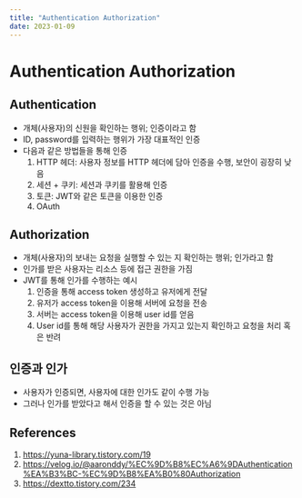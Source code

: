 ```yaml
---
title: "Authentication Authorization"
date: 2023-01-09
---
```


# Authentication Authorization

## Authentication

- 개체(사용자)의 신원을 확인하는 행위; 인증이라고 함
- ID, password를 입력하는 행위가 가장 대표적인 인증
- 다음과 같은 방법들을 통해 인증
  1.  HTTP 헤더: 사용자 정보를 HTTP 헤더에 담아 인증을 수행, 보안이 굉장히 낮음
  2.  세션 + 쿠키: 세션과 쿠키를 활용해 인증
  3.  토큰: JWT와 같은 토큰을 이용한 인증
  4.  OAuth

## Authorization

- 개체(사용자)의 보내는 요청을 실행할 수 있는 지 확인하는 행위; 인가라고 함
- 인가를 받은 사용자는 리소스 등에 접근 권한을 가짐
- JWT를 통해 인가를 수행하는 예시
  1.  인증을 통해 access token 생성하고 유저에게 전달
  2.  유저가 access token을 이용해 서버에 요청을 전송
  3.  서버는 access token을 이용해 user id를 얻음
  4.  User id를 통해 해당 사용자가 권한을 가지고 있는지 확인하고 요청을 처리 혹은 반려

## 인증과 인가

- 사용자가 인증되면, 사용자에 대한 인가도 같이 수행 가능
- 그러나 인가를 받았다고 해서 인증을 할 수 있는 것은 아님

## References

1. https://yuna-library.tistory.com/19
2. https://velog.io/@aaronddy/%EC%9D%B8%EC%A6%9DAuthentication%EA%B3%BC-%EC%9D%B8%EA%B0%80Authorization
3. https://dextto.tistory.com/234
